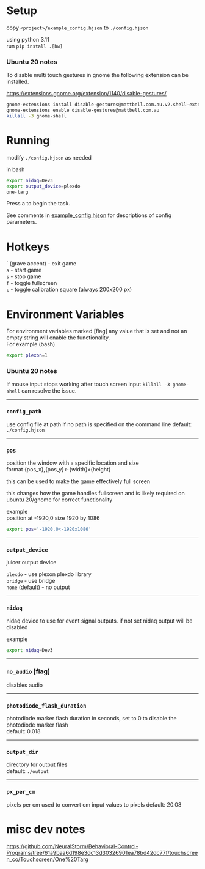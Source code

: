 
# Setup

copy `<project>/example_config.hjson` to `./config.hjson`

using python 3.11  
run `pip install .[hw]`

### Ubuntu 20 notes

To disable multi touch gestures in gnome the following extension can be installed.

https://extensions.gnome.org/extension/1140/disable-gestures/
```sh
gnome-extensions install disable-gestures@mattbell.com.au.v2.shell-extension.zip
gnome-extensions enable disable-gestures@mattbell.com.au
killall -3 gnome-shell
```

# Running

modify `./config.hjson` as needed

in bash
```sh
export nidaq=Dev3
export output_device=plexdo
one-targ
```

Press a to begin the task.

See comments in [example_config.hjson](./example_config.hjson) for descriptions of config parameters.

# Hotkeys

\` (grave accent) - exit game  
`a` - start game  
`s` - stop game  
`f` - toggle fullscreen  
`c` - toggle calibration square (always 200x200 px)  

# Environment Variables

For environment variables marked [flag] any value that is set and not an empty string will enable the functionality.  
For example (bash)
```bash
export plexon=1
```

### Ubuntu 20 notes

If mouse input stops working after touch screen input `killall -3 gnome-shell` can resolve the issue.

---
### `config_path`

use config file at path if no path is specified on the command line
default: `./config.hjson`

---
### `pos`

position the window with a specific location and size  
format {pos_x},{pos_y}<-{width}x{height}

this can be used to make the game effectively full screen

this changes how the game handles fullscreen and is likely required on ubuntu 20/gnome for correct functionality

example  
position at -1920,0
size 1920 by 1086
```sh
export pos='-1920,0<-1920x1086'
```

---
### `output_device`

juicer output device

`plexdo` - use plexon plexdo library  
`bridge` - use bridge  
`none` (default) - no output

---
### `nidaq`

nidaq device to use for event signal outputs. if not set nidaq output will be disabled

example
```sh
export nidaq=Dev3
```

---
### `no_audio` [flag]

disables audio

---
### `photodiode_flash_duration`

photodiode marker flash duration in seconds, set to 0 to disable the photodiode marker flash  
default: 0.018

---
### `output_dir`

directory for output files  
default: `./output`

---
### `px_per_cm`

pixels per cm used to convert cm input values to pixels
default: 20.08

# misc dev notes

https://github.com/NeuralStorm/Behavioral-Control-Programs/tree/61a9baa6d198e3dc13d30326901ea78bd42dc77f/touchscreen_co/Touchscreen/One%20Targ
